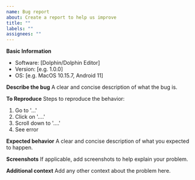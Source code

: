 ```yaml
---
name: Bug report
about: Create a report to help us improve
title: ""
labels: ""
assignees: ""
---
```


**Basic Information**

- Software: [Dolphin/Dolphin Editor]
- Version: [e.g. 1.0.0]
- OS: [e.g. MacOS 10.15.7, Android 11]

**Describe the bug**
A clear and concise description of what the bug is.

**To Reproduce**
Steps to reproduce the behavior:

1. Go to '...'
2. Click on '....'
3. Scroll down to '....'
4. See error

**Expected behavior**
A clear and concise description of what you expected to happen.

**Screenshots**
If applicable, add screenshots to help explain your problem.

**Additional context**
Add any other context about the problem here.
